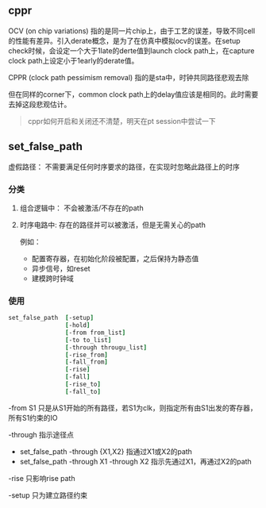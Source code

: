 ## cppr
OCV (on chip variations) 指的是同一片chip上，由于工艺的误差，导致不同cell的性能有差异。引入derate概念，是为了在仿真中模拟ocv的误差。在setup check时候，会设定一个大于1late的derte值到launch clock path上，在capture clock path上设定小于1early的derate值。

CPPR (clock path pessimism removal) 指的是sta中，时钟共同路径悲观去除

但在同样的corner下，common clock path上的delay值应该是相同的。此时需要去掉这段悲观估计。

> cppr如何开启和关闭还不清楚，明天在pt session中尝试一下

## set_false_path

虚假路径： 不需要满足任何时序要求的路径，在实现时忽略此路径上的时序

### 分类

1. 组合逻辑中： 不会被激活/不存在的path

2. 时序电路中:    存在的路径并可以被激活，但是无需关心的path

   例如： 

   - 配置寄存器，在初始化阶段被配置，之后保持为静态值
   - 异步信号，如reset
   - 建模跨时钟域

### 使用

```tcl
set_false_path 	[-setup]
				[-hold]
				[-from from_list]
				[-to to_list]
				[-through througu_list]
				[-rise_from]
				[-fall_from]
				[-rise]
				[-fall]
				[-rise_to]
				[-fall_to]
```

-from S1 只是从S1开始的所有路径，若S1为clk，则指定所有由S1出发的寄存器，所有S1约束的IO

-through 指示途径点

- set_false_path -through {X1,X2} 指通过X1或X2的path
- set_false_path -through X1 -through X2 指示先通过X1，再通过X2的path

-rise 只影响rise path

-setup 只为建立路径约束

